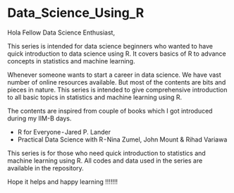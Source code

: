 # Data_Science_Using_R
Hola Fellow Data Science Enthusiast,

This series is intended for data science beginners who wanted to have quick introduction to data science using R. It covers basics of R to advance concepts in statistics and machine learning.

Whenever someone wants to start a career in data science. We have vast number of online resources available. But most of the contents are bits and pieces in nature. This series is intended to give comprehensive introduction to all basic topics in statistics and machine learning using R.

The contents are inspired from couple of books which I got introduced during my IIM-B days.
* R for Everyone - Jared P. Lander
* Practical Data Science with R - Nina Zumel, John Mount & Rihad Variawa

This series is for those who need quick introduction to statistics and machine learning using R. All codes and data used in the series are available in the repository.

Hope it helps and happy learning !!!!!!!
